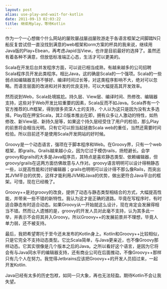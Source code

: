 ```yaml
---
layout: post
alias: use-play-and-wait-for-kotlin
date: 2011-09-13 02:03:22
title: 继续用play，等待Kotlin
---
```


作为一个一心想做个什么网站的屡败屡战屡战屡败游走于各语言框架之间脚踏N只船反复尝试但一直没找到满意的web框架和orm方案的杯具的我来说，继续用Java版的Play+Ebean，再考虑Japid当View，也许是目前最好的选择了。虽然还有着各种不满意，但放低标准端正心态，生活才可以更美的。 

<span id="more-116"></span>
<p>Scala在开发后台并发程序方面，可以说已相当成熟，有越来越多的公司招聘Scala程序员开发此类程序。相比Java，这的确是Scala的一个强项。Scala的一些弱点如编辑器支持不够好、编译时间过长等，对这类程序影响不大，绝对可以忽略。而语言层面的改进和对并发的优良支持，可以大幅提高其开发效率。
<p>然而说到Web，Scala处境尴尬。持久层、View层、编译时间、热修改、编辑器支持，这些对于Web开发比较重要的因素，Scala反而不如Java。Scala界有一个官方推荐的Lift框架，得到很多资深人士的支持，个人以为这只是因为没有太多选择。Play现在押宝Scala，其2.0版本推出在即，拥有众多让人激动的特性，如热修改、新View层、新持久层等，如果这个持久层经受住了用户的检验，那么Play的前景将会相当光明。只有它可以担当起拯救Scala web的重任，当然还需要时间检验。所以目前还不是使用Scala开发网站的好时候。
<p>Groovy是一个动态语言，强项在于脚本程序和Web。在Groovy界，只有一个web框架，即grails。Grails越来越小众，因为它过于模仿rails，扬短避长。会学groovy和grails的大多是Java程序员，其特点是喜欢静态类型、依赖编辑器，但groovy/grails在这两方面仿佛故意与人作对。groovy语言明明可以设计得稍静态一些，以提高性能和讨好编辑器；grails也明明可以设计得不那么像Rails，而突出其JVM平台的优势，这样才能利用JVM和Java的优势，做出更符合Java平台的框架。可惜，现在已经晚了。
<p>Groovy++是对groovy的改良，提供了动态与静态类型相结合的方式，大幅提高性能，并带来一些不错的新特性。我认为这才是正确的道路。毕竟在写程序时，有时适合静态有时适合动态。如果Groovy从一开始就这么设计，现在肯定会发展得相当不错。然而让人遗憾的是，groovy的开发人员对此毫不支持，认为其多此一举，并表示不会将其并入Groovy。所以Groovy++的发展前景并不理想，毕竟人单力弱，还不被支持。
<p>最后，我把希望寄托于至今还未发布的Kotlin身上。Kotlin和Groovy++比较相似，只是它完全不支持动态类型。它比Scala简单，与Java更亲近，也不像Groovy那样动态。它其实很像是几个版本之后的Java。之所以看好这个语言，是因为它将会有与Java同水平的编辑器支持，还有商业公司在后面推动，不像Groovy++那样只有几个人在努力。我觉得Jetbrains应该把Groovy++的开发人员招过来，一起开发Kotlin.
<p>Java已经有太多的历史包袱，如同一只大象，再也无法轻盈。期待Kotlin不会让我失望。
